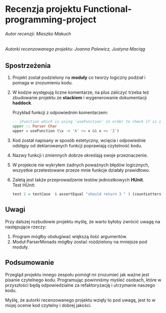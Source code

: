 # Recenzja projektu Functional-programming-project

###### Autor recenzji: Mieszko Makuch

###### Autorki recenzowanego projektu: Joanna Palewicz, Justyna Maciąg


## Spostrzeżenia

1. Projekt został podzielony na **moduły** co tworzy logiczny podział i pomaga w zrozumieniu kodu.
2. W kodzie występują liczne komentarze, na plus zaliczyć trzeba też zbudowanie projektu ze **stackiem** i wygenerowanie dokumentacji **haddock**.
	
    Przykład funkcji z odpowiednim komentarzem:
    ```haskell
    -- |Function which is using 'useFunction' in order to check if is it a upper letter
    upper :: Parser Char
    upper = useFunction (\x -> 'A' <= x && x <= 'Z')
    ```
3. Kod został napisany w sposób estetyczny, wcięcia i odpowiednie odstępy od deklarowanych funkcji poprawiają czytelność kodu.
4. Nazwy funkcji i zmiennych dobrze określają swoje przeznaczenie.
3. W projekcie nie wykryłem żadnych poważnych błędów logicznych, wszystkie przetestowane przeze mnie funkcje działały prawidłowo.
4. Zaletą jest także przeprowadzenie testów jednostkowych **HUnit**.	
    Test HUnit:
    ```haskell
    test 1 = testCase  $ assertEqual "should return 3 " 3 (countLetters "ala")
    ```

## Uwagi
Przy dalszej rozbudowie projektu myślę, że warto byłoby zwrócić uwagę na następujące rzeczy:

1. Program mógłby obsługiwać większą ilość argumentów.
2. Moduł ParserMonads mógłby zostać rozdzielony na mniejsze pod moduły.

## Podsumowanie
Przegląd projektu innego zespołu pomógł mi zrozumieć jak ważne jest pisanie czytelnego kodu. Programując powinniśmy myśleć osobach, które w przyszłości będą odpowiedzialne za refaktoryzację i utrzymanie naszego kodu.

Myślę, że autorki recenzowanego projektu wzięły to pod uwagę, jest to w mojej ocenie kod czytelny i dobrej jakości.